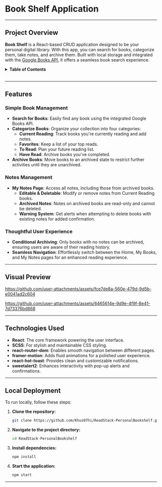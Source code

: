 # **Book Shelf Application**

---

## Project Overview

**Book Shelf** is a React-based CRUD application designed to be your personal digital library. With this app, you can search for books, categorize them, take notes, and archive them. Built with local storage and integrated with the [Google Books API](https://developers.google.com/books), it offers a seamless book search experience.

<details>
  <summary><b>Table of Contents</b></summary>
  
  - [Features](#features)
  - [Visual Preview](#visual-preview)
  - [Technologies Used](#technologies-used)
  - [Local Deployment](#local-deployment)
  
</details>
<br>

---

##  Features

### Simple Book Management
- **Search for Books**: Easily find any book using the integrated Google Books API.
- **Categorize Books**: Organize your collection into four categories:
  - **Current Reading**: Track books you're currently reading and add notes.
  - **Favorites**: Keep a list of your top reads.
  - **To Read**: Plan your future reading list.
  - **Have Read**: Archive books you've completed.
- **Archive Books**: Move books to an archived state to restrict further activities until they are unarchived.

### Notes Management
- **My Notes Page**: Access all notes, including those from archived books.
  - **Editable & Deletable**: Modify or remove notes from Current Reading books.
  - **Archived Notes**: Notes on archived books are read-only and cannot be deleted.
  - **Warning System**: Get alerts when attempting to delete books with existing notes for added confirmation.

### Thoughtful User Experience
- **Conditional Archiving**: Only books with no notes can be archived, ensuring users are aware of their reading history.
- **Seamless Navigation**: Effortlessly switch between the Home, My Books, and My Notes pages for an enhanced reading experience.

---





##  Visual Preview


https://github.com/user-attachments/assets/fce7de8a-560e-479d-9d5b-e0041ad2c604

https://github.com/user-attachments/assets/6465614e-9d9e-4f9f-8e41-7d73376bd868


---

##  Technologies Used

- **React**: The core framework powering the user interface.
- **SCSS**: For stylish and maintainable CSS styling.
- **react-router-dom**: Enables smooth navigation between different pages.
- **framer-motion**: Adds fluid animations for a polished user experience.
- **react-hot-toast**: Provides clean and customizable notifications.
- **sweetalert2**: Enhances interactivity with pop-up alerts and confirmations.

---

## Local Deployment

To run locally, follow these steps:

1. **Clone the repository:**
    ```bash
   git clone https://github.com/Khus07hi/ReadStack-PersonalBookshelf.git
    ```

2. **Navigate to the project directory:**
    ```bash
    cd ReadStack-PersonalBookshelf
    ```

3. **Install dependencies:** 
    ```bash
    npm install
    ```

4. **Start the application:**
    ```bash
    npm start
    ```

---


